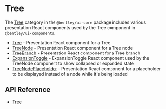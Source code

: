 # Tree

The [Tree]($ui-core-react:Tabs) category in the `@bentley/ui-core` package includes
various presentation React components used by the Tree component in `@bentley/ui-components`.

- [Tree]($ui-core-react) - Presentation React component for a Tree
- [TreeNode]($ui-core-react) - Presentation React component for a Tree node
- [TreeBranch]($ui-core-react) - Presentation React component for a Tree branch
- [ExpansionToggle]($ui-core-react) - ExpansionToggle React component used by the TreeNode component to show collapsed or expanded state
- [TreeNodePlaceholder]($ui-core-react) - Presentation React component for a placeholder to be displayed instead of a node while it's being loaded

## API Reference

- [Tree]($ui-core-react:Tree)
